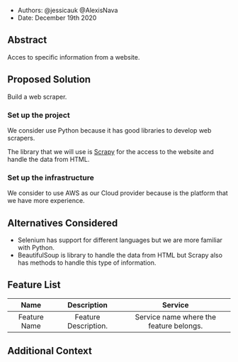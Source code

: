 - Authors: @jessicauk @AlexisNava
- Date: December 19th 2020

## Abstract

Acces to specific information from a website.

## Proposed Solution

Build a web scraper.

### Set up the project

We consider use Python because it has good libraries to develop web scrapers.

The library that we will use is [Scrapy](https://github.com/scrapy/scrapy) for the access to the website and handle the data from HTML.

### Set up the infrastructure

We consider to use AWS as our Cloud provider because is the platform that we have more experience.

## Alternatives Considered

- Selenium has support for different languages but we are more familiar with Python.
- BeautifulSoup is library to handle the data from HTML but Scrapy also has methods to handle this type of information.

## Feature List

|     Name     |     Description      |                 Service                 |
| :----------: | :------------------: | :-------------------------------------: |
| Feature Name | Feature Description. | Service name where the feature belongs. |

## Additional Context

<!-- - [ ] This feature is from the [PROPOSAL_NAME](#PROPOSAL_LINK) -->
